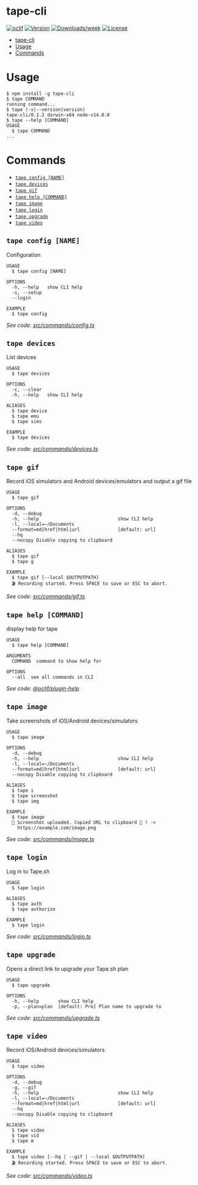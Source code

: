 # tape-cli

[![oclif](https://img.shields.io/badge/cli-oclif-brightgreen.svg)](https://oclif.io)
[![Version](https://img.shields.io/npm/v/tape-cli.svg)](https://npmjs.org/package/tape-cli)
[![Downloads/week](https://img.shields.io/npm/dw/tape-cli.svg)](https://npmjs.org/package/tape-cli)
[![License](https://img.shields.io/npm/l/rec.svg)](https://github.com/edamameldn/tape-cli/blob/master/package.json)

<!-- toc -->
* [tape-cli](#tape-cli)
* [Usage](#usage)
* [Commands](#commands)
<!-- tocstop -->

# Usage

<!-- usage -->
```sh-session
$ npm install -g tape-cli
$ tape COMMAND
running command...
$ tape (-v|--version|version)
tape-cli/0.1.2 darwin-x64 node-v14.0.0
$ tape --help [COMMAND]
USAGE
  $ tape COMMAND
...
```
<!-- usagestop -->

# Commands

<!-- commands -->
* [`tape config [NAME]`](#tape-config-name)
* [`tape devices`](#tape-devices)
* [`tape gif`](#tape-gif)
* [`tape help [COMMAND]`](#tape-help-command)
* [`tape image`](#tape-image)
* [`tape login`](#tape-login)
* [`tape upgrade`](#tape-upgrade)
* [`tape video`](#tape-video)

## `tape config [NAME]`

Configuration

```
USAGE
  $ tape config [NAME]

OPTIONS
  -h, --help   show CLI help
  -s, --setup
  --login

EXAMPLE
  $ tape config
```

_See code: [src/commands/config.ts](https://github.com/edamameldn/tape-cli/blob/v0.1.2/src/commands/config.ts)_

## `tape devices`

List devices

```
USAGE
  $ tape devices

OPTIONS
  -c, --clear
  -h, --help   show CLI help

ALIASES
  $ tape device
  $ tape emu
  $ tape sims

EXAMPLE
  $ tape devices
```

_See code: [src/commands/devices.ts](https://github.com/edamameldn/tape-cli/blob/v0.1.2/src/commands/devices.ts)_

## `tape gif`

Record iOS simulators and Android devices/emulators and output a gif file

```
USAGE
  $ tape gif

OPTIONS
  -d, --debug
  -h, --help                             show CLI help
  -l, --local=~/Documents
  --format=md|href|html|url              [default: url]
  --hq
  --nocopy Disable copying to clipboard

ALIASES
  $ tape gif
  $ tape g

EXAMPLE
  $ tape gif [--local $OUTPUTPATH]
  🎬 Recording started. Press SPACE to save or ESC to abort.
```

_See code: [src/commands/gif.ts](https://github.com/edamameldn/tape-cli/blob/v0.1.2/src/commands/gif.ts)_

## `tape help [COMMAND]`

display help for tape

```
USAGE
  $ tape help [COMMAND]

ARGUMENTS
  COMMAND  command to show help for

OPTIONS
  --all  see all commands in CLI
```

_See code: [@oclif/plugin-help](https://github.com/oclif/plugin-help/blob/v2.2.3/src/commands/help.ts)_

## `tape image`

Take screenshots of iOS/Android devices/simulators

```
USAGE
  $ tape image

OPTIONS
  -d, --debug
  -h, --help                             show CLI help
  -l, --local=~/Documents
  --format=md|href|html|url              [default: url]
  --nocopy Disable copying to clipboard

ALIASES
  $ tape i
  $ tape screenshot
  $ tape img

EXAMPLE
  $ tape image
  🎉 Screenshot uploaded. Copied URL to clipboard 🔖 ! -> 
    https://example.com/image.png
```

_See code: [src/commands/image.ts](https://github.com/edamameldn/tape-cli/blob/v0.1.2/src/commands/image.ts)_

## `tape login`

Log in to Tape.sh

```
USAGE
  $ tape login

ALIASES
  $ tape auth
  $ tape authorize

EXAMPLE
  $ tape login
```

_See code: [src/commands/login.ts](https://github.com/edamameldn/tape-cli/blob/v0.1.2/src/commands/login.ts)_

## `tape upgrade`

Opens a direct link to upgrade your Tape.sh plan

```
USAGE
  $ tape upgrade

OPTIONS
  -h, --help       show CLI help
  -p, --plan=plan  [default: Pro] Plan name to upgrade to
```

_See code: [src/commands/upgrade.ts](https://github.com/edamameldn/tape-cli/blob/v0.1.2/src/commands/upgrade.ts)_

## `tape video`

Record iOS/Android devices/simulators

```
USAGE
  $ tape video

OPTIONS
  -d, --debug
  -g, --gif
  -h, --help                             show CLI help
  -l, --local=~/Documents
  --format=md|href|html|url              [default: url]
  --hq
  --nocopy Disable copying to clipboard

ALIASES
  $ tape video
  $ tape vid
  $ tape m

EXAMPLE
  $ tape video [--hq | --gif | --local $OUTPUTPATH]
  🎬 Recording started. Press SPACE to save or ESC to abort.
```

_See code: [src/commands/video.ts](https://github.com/edamameldn/tape-cli/blob/v0.1.2/src/commands/video.ts)_
<!-- commandsstop -->
